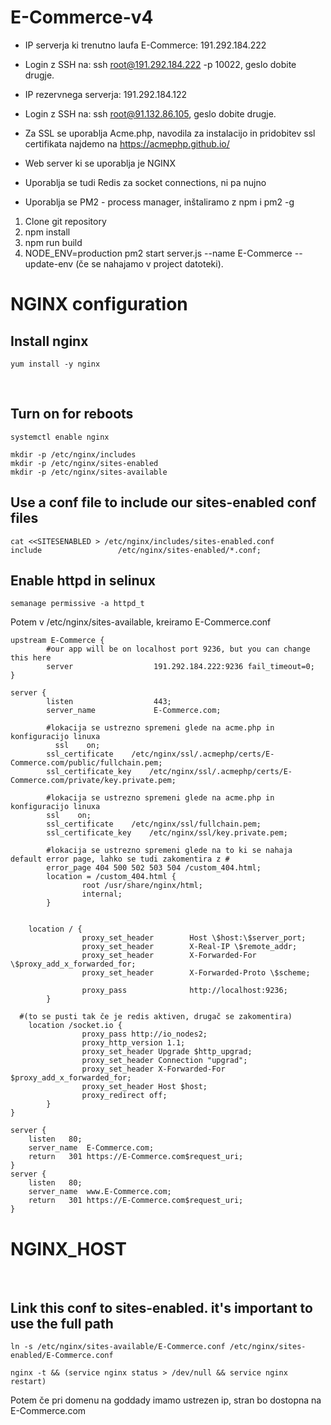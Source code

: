 # E-Commerce-v4

- IP serverja ki trenutno laufa E-Commerce: 191.292.184.222
- Login z SSH na: ssh root@191.292.184.222 -p 10022, geslo dobite drugje.
- IP rezervnega serverja: 191.292.184.122
- Login z SSH na: ssh root@91.132.86.105, geslo dobite drugje.
- Za SSL se uporablja Acme.php, navodila za instalacijo in pridobitev ssl certifikata najdemo na https://acmephp.github.io/

- Web server ki se uporablja je NGINX
- Uporablja se tudi Redis za socket connections, ni pa nujno
- Uporablja se PM2 - process manager, inštaliramo z npm i pm2 -g

1. Clone git repository
2. npm install
3. npm run build
4. NODE_ENV=production pm2 start server.js --name E-Commerce --update-env (če se nahajamo v project datoteki).


# NGINX configuration

## Install nginx
```
yum install -y nginx
```
 
## Turn on for reboots
```
systemctl enable nginx
 
mkdir -p /etc/nginx/includes
mkdir -p /etc/nginx/sites-enabled
mkdir -p /etc/nginx/sites-available
```

## Use a conf file to include our sites-enabled conf files
```
cat <<SITESENABLED > /etc/nginx/includes/sites-enabled.conf
include                 /etc/nginx/sites-enabled/*.conf;
```

## Enable httpd in selinux
```
semanage permissive -a httpd_t
```

Potem v /etc/nginx/sites-available, kreiramo E-Commerce.conf

```
upstream E-Commerce {
        #our app will be on localhost port 9236, but you can change this here
        server                  191.292.184.222:9236 fail_timeout=0;
}

server {
        listen                  443;
        server_name             E-Commerce.com;
         
        #lokacija se ustrezno spremeni glede na acme.php in konfiguracijo linuxa
	      ssl    on;
        ssl_certificate    /etc/nginx/ssl/.acmephp/certs/E-Commerce.com/public/fullchain.pem;
        ssl_certificate_key    /etc/nginx/ssl/.acmephp/certs/E-Commerce.com/private/key.private.pem;

        #lokacija se ustrezno spremeni glede na acme.php in konfiguracijo linuxa
        ssl    on;
        ssl_certificate    /etc/nginx/ssl/fullchain.pem;
        ssl_certificate_key    /etc/nginx/ssl/key.private.pem;
        
        #lokacija se ustrezno spremeni glede na to ki se nahaja default error page, lahko se tudi zakomentira z #
        error_page 404 500 502 503 504 /custom_404.html;
        location = /custom_404.html {
                root /usr/share/nginx/html;
                internal;
        }


	location / {
                proxy_set_header        Host \$host:\$server_port;
                proxy_set_header        X-Real-IP \$remote_addr;
                proxy_set_header        X-Forwarded-For \$proxy_add_x_forwarded_for;
                proxy_set_header        X-Forwarded-Proto \$scheme;

                proxy_pass              http://localhost:9236;
        }
  
  #(to se pusti tak če je redis aktiven, drugač se zakomentira)
	location /socket.io {
                proxy_pass http://io_nodes2;
                proxy_http_version 1.1;
                proxy_set_header Upgrade $http_upgrad;
                proxy_set_header Connection "upgrad";
                proxy_set_header X-Forwarded-For $proxy_add_x_forwarded_for;
                proxy_set_header Host $host;
                proxy_redirect off;
        }
}

server {
    listen	 80;
    server_name  E-Commerce.com;
    return	 301 https://E-Commerce.com$request_uri;
}
server {
    listen	 80;
    server_name  www.E-Commerce.com;
    return	 301 https://E-Commerce.com$request_uri;
}
```

# NGINX_HOST
  
## Link this conf to sites-enabled. it's important to use the full path
```
ln -s /etc/nginx/sites-available/E-Commerce.conf /etc/nginx/sites-enabled/E-Commerce.conf
 
nginx -t && (service nginx status > /dev/null && service nginx restart)
```

Potem če pri domenu na goddady imamo ustrezen ip, stran bo dostopna na E-Commerce.com
